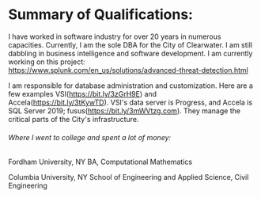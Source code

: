 # Summary of Qualifications:
I have worked in software industry for over 20 years in numerous capacities. Currently, I am the sole DBA for the City of Clearwater. I am still dabbling in business intelligence and software development. I am currently working on this project: https://www.splunk.com/en_us/solutions/advanced-threat-detection.html


I am responsible for database administration and customization. Here are a few examples VSI(https://bit.ly/3zGrH9E) and Accela(https://bit.ly/3tKywTD). VSI's data server is Progress, and Accela is SQL Server 2019; fusus(https://bit.ly/3mWVtzg.com). They manage the critical parts of the City's infrastructure.

###### Where I went to college and spent a lot of money:

Fordham University, NY BA, Computational Mathematics 

Columbia University, NY School of Engineering and Applied Science, Civil Engineering


